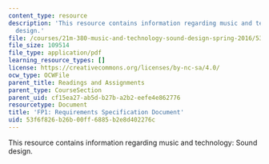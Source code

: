```yaml
---
content_type: resource
description: 'This resource contains information regarding music and technology: Sound
  design.'
file: /courses/21m-380-music-and-technology-sound-design-spring-2016/53f6f826b26b00ff6885b2e8d402276c_MIT21M_380S16_assn_fp1.pdf
file_size: 109514
file_type: application/pdf
learning_resource_types: []
license: https://creativecommons.org/licenses/by-nc-sa/4.0/
ocw_type: OCWFile
parent_title: Readings and Assignments
parent_type: CourseSection
parent_uid: cf15ea27-ab5d-b27b-a2b2-eefe4e862776
resourcetype: Document
title: 'FP1: Requirements Specification Document'
uid: 53f6f826-b26b-00ff-6885-b2e8d402276c
---
```

This resource contains information regarding music and technology: Sound design.